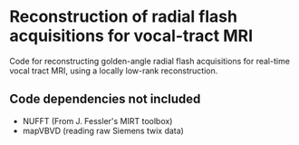 # Reconstruction of radial flash acquisitions for vocal-tract MRI

Code for reconstructing golden-angle radial flash acquisitions for real-time vocal tract MRI, using a locally low-rank reconstruction.

## Code dependencies not included

- NUFFT (From J. Fessler's MIRT toolbox)
- mapVBVD (reading raw Siemens twix data)
